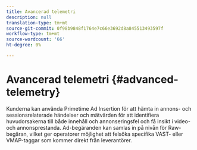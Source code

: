 ```yaml
---
title: Avancerad telemetri
description: null
translation-type: tm+mt
source-git-commit: 0f98b9848f1764e7c66e3692d8a845513493597f
workflow-type: tm+mt
source-wordcount: '66'
ht-degree: 0%

---
```



# Avancerad telemetri {#advanced-telemetry}

Kunderna kan använda Primetime Ad Insertion för att hämta in annons- och sessionsrelaterade händelser och mätvärden för att identifiera huvudorsakerna till både innehåll och annonseringsfel och få insikt i video- och annonsprestanda.  Ad-begäranden kan samlas in på nivån för Raw-begäran, vilket ger operatorer möjlighet att felsöka specifika VAST- eller VMAP-taggar som kommer direkt från leverantörer.
